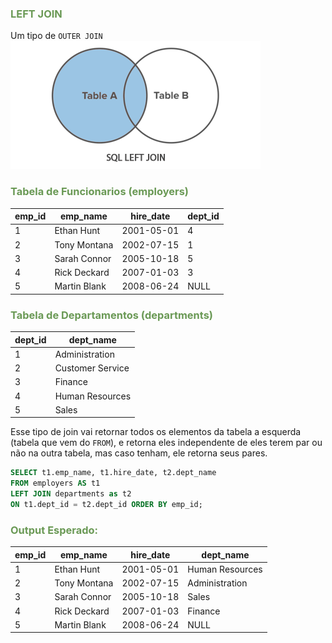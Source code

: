 ### <span style = "color:#6a9955"> LEFT JOIN </span>
Um tipo de `OUTER JOIN`  
![alt text](img/left-join.png "Left Join")  

### <span style = "color:#6a9955"> Tabela de Funcionarios (employers) </span>  
|emp_id  | emp_name     | hire_date  | dept_id |
|--------|--------------|------------|---------|
|      1 | Ethan Hunt   | 2001-05-01 |       4 |
|      2 | Tony Montana | 2002-07-15 |       1 |
|      3 | Sarah Connor | 2005-10-18 |       5 |
|      4 | Rick Deckard | 2007-01-03 |       3 |
|      5 | Martin Blank | 2008-06-24 |    NULL |  

### <span style = "color:#6a9955"> Tabela de Departamentos (departments) </span>  
| dept_id | dept_name        |
|---------|------------------|
|       1 | Administration   |
|       2 | Customer Service |
|       3 | Finance          |
|       4 | Human Resources  |
|       5 | Sales            |  

Esse tipo de join vai retornar todos os elementos da tabela a esquerda (tabela que vem do `FROM`), e retorna eles independente de eles terem par ou não na outra tabela, mas caso tenham, ele retorna seus pares.

```sql
SELECT t1.emp_name, t1.hire_date, t2.dept_name
FROM employers AS t1
LEFT JOIN departments as t2
ON t1.dept_id = t2.dept_id ORDER BY emp_id;
```

### <span style = "color:#6a9955"> Output Esperado: </span>
| emp_id | emp_name     | hire_date  | dept_name       |
|--------|--------------|------------|-----------------|
|      1 | Ethan Hunt   | 2001-05-01 | Human Resources |
|      2 | Tony Montana | 2002-07-15 | Administration  |
|      3 | Sarah Connor | 2005-10-18 | Sales           |
|      4 | Rick Deckard | 2007-01-03 | Finance         |
|      5 | Martin Blank | 2008-06-24 | NULL            |
